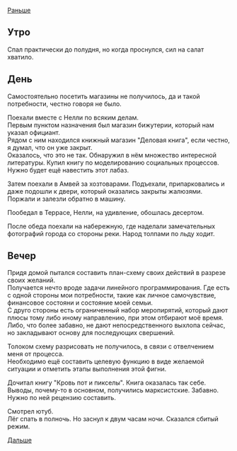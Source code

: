 [Раньше](2020.01.07.md)
## Утро
Спал практически до полудня, но когда проснулся, сил на салат хватило.
## День
Самостоятельно посетить магазины не получилось, да и такой потребности, честно говоря не было.

Поехали вместе с Нелли по всяким делам.  
Первым пунктом назначения был магазин бижутерии, который нам указал официант.  
Рядом с ним находился книжный магазин "Деловая книга", если честно, я думал, что он уже закрыт.  
Оказалось, что это не так. Обнаружил в нём множество интересной литературы. Купил книгу по моделированию социальных процессов. Нужно будет ещё навестить этот лабаз.

Затем поехали в Амвей за хозтоварами. Подъехали, припарковались и даже подошли к двери, который оказались закрыты жалюзями. Поржали и залезли обратно в машину.

Пообедал в Террасе, Нелли, на удивление, обошлась десертом.

После обеда поехали на набережную, где наделали замечательных фотографий города со стороны реки. Народ толпами по льду ходит.
## Вечер
Придя домой пытался составить план-схему своих действий в разрезе своих желаний.  
Получается нечто вроде задачи линейного программирования. Где есть с одной стороны мои потребности, такие как личное самочувствие, финансовое состояни и состояние моей семьи.  
С друго стороны есть ограниченный набор меропирятий, который дают плюсы тому либо иному направлению, при этом отбирают моё время. Либо, что более забавно, не дают непосредственного выхлопа сейчас, но закладывают основу для последующих свершений.

Толоком схему разрисовать не получилось, в связи с отвелчением меня от процесса.  
Необходимо ещё составить целевую функцию в виде желаемой ситуации и отметить этапы выполнения этой фигни.

Дочитал книгу "Кровь пот и пикселы". Книга оказалась так себе. Выводы, почему-то в основном, получились марксистские. Забавно. Нужно по ней рецензию составить.

Смотрел ютуб.  
Лёг спать в полночь. Но заснул к двум часам ночи. Сказался сбитый режим.

[Дальше](2020.01.09.md)